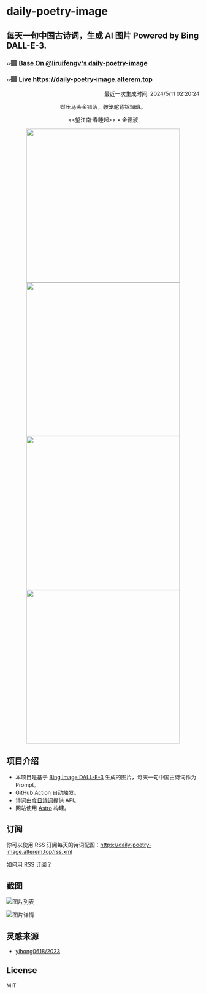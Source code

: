 
# daily-poetry-image

## 每天一句中国古诗词，生成 AI 图片 Powered by Bing DALL-E-3.

### 👉🏽 [Base On @liruifengv's daily-poetry-image](https://github.com/liruifengv/daily-poetry-image)

### 👉🏽 [Live](https://daily-poetry-image.alterem.top/) https://daily-poetry-image.alterem.top

<p align="right">
  最近一次生成时间: 2024/5/11 02:20:24
</p>
<p align="center">
辔压马头金错落，鞍笼驼背锦斓班。
</p>
<p align="center">
<<望江南·春睡起>> • 金德淑
</p>
<p align="center">
<img src="https://tse2.mm.bing.net/th/id/OIG1.7W.xLNlm1iYMZLilbyG_" height="400" width="400" />
<img src="https://tse2.mm.bing.net/th/id/OIG1.AC51cVprhS1mmCxOYI6J" height="400" width="400" />
<img src="https://tse2.mm.bing.net/th/id/OIG1.yeyezJlJsETBb2LeCT5x" height="400" width="400" />
<img src="https://tse4.mm.bing.net/th/id/OIG1.p9VCU7Dyjvf4GEVkh_wO" height="400" width="400" />
</p>

## 项目介绍

-   本项目是基于 [Bing Image DALL-E-3](https://www.bing.com/images/create) 生成的图片，每天一句中国古诗词作为 Prompt。
-   GitHub Action 自动触发。
-   诗词由[今日诗词](https://www.jinrishici.com/)提供 API。
-   网站使用 [Astro](https://astro.build) 构建。

## 订阅

你可以使用 RSS 订阅每天的诗词配图：https://daily-poetry-image.alterem.top/rss.xml

[如何用 RSS 订阅？](https://zhuanlan.zhihu.com/p/55026716)

## 截图

![图片列表](./screenshots/Snipaste_2023-12-28_21-00-26.png)

![图片详情](./screenshots/Snipaste_2023-12-28_21-00-53.png)

## 灵感来源

-   [yihong0618/2023](https://github.com/yihong0618/2023)

## License

MIT
